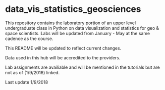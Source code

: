 # data_vis_statistics_geosciences
This repository contains the laboratory portion of an upper level undergraduate class in Python on data visualization and 
statistics for geo &amp; space scientists. Labs will be updated from January - May at the same cadence as the course.

This README will be updated to reflect current changes. 

Data used in this hub will be accredited to the providers.

Lab assignments are availiable and will be mentioned in the tutorials but are not as of (1/9/2018) linked. 

Last update 1/9/2018
